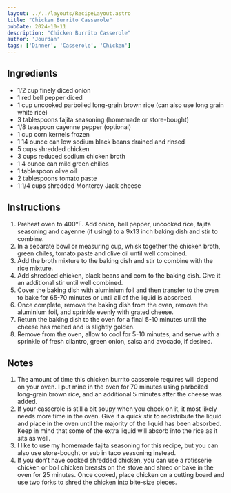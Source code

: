 ```yaml
---
layout: ../../layouts/RecipeLayout.astro
title: "Chicken Burrito Casserole"
pubDate: 2024-10-11
description: "Chicken Burrito Casserole"
author: 'Jourdan'
tags: ['Dinner', 'Casserole', 'Chicken']
---
```


<h2 class='text-2xl py-4'>Ingredients</h2>
<ul class='list-disc ms-4 ps-4 py-2'>
    <li>1/2 cup finely diced onion</li>
    <li>1 red bell pepper diced</li>
    <li>1 cup uncooked parboiled long-grain brown rice (can also use long grain white rice)</li>
    <li>3 tablespoons fajita seasoning (homemade or store-bought)</li>
    <li>1/8 teaspoon cayenne pepper (optional)</li>
    <li>1 cup corn kernels frozen</li>
    <li>1 14 ounce can low sodium black beans drained and rinsed</li>
    <li>5 cups shredded chicken</li>
    <li>3 cups reduced sodium chicken broth</li>
    <li>1 4 ounce can mild green chilies</li>
    <li>1 tablespoon olive oil</li>
    <li>2 tablespoons tomato paste</li>
    <li>1 1/4 cups shredded Monterey Jack cheese</li>
</ul>
<h2 class='text-2xl py-4'>Instructions</h2>
<ol class='list-decimal ms-4 ps-4 py-2'>
    <li>Preheat oven to 400°F. Add onion, bell pepper, uncooked rice, fajita seasoning and cayenne (if using) to a 9x13 inch baking dish and stir to combine.</li>
    <li>In a separate bowl or measuring cup, whisk together the chicken broth, green chiles, tomato paste and olive oil until well combined.</li>
    <li>Add the broth mixture to the baking dish and stir to combine with the rice mixture.</li>
    <li>Add shredded chicken, black beans and corn to the baking dish. Give it an additional stir until well combined.</li>
    <li>Cover the baking dish with aluminium foil and then transfer to the oven to bake for 65-70 minutes or until all of the liquid is absorbed.</li>
    <li>Once complete, remove the baking dish from the oven, remove the aluminium foil, and sprinkle evenly with grated cheese.</li>
    <li>Return the baking dish to the oven for a final 5-10 minutes until the cheese has melted and is slightly golden.</li>
    <li>Remove from the oven, allow to cool for 5-10 minutes, and serve with a sprinkle of fresh cilantro, green onion, salsa and avocado, if desired.</li>
</ol>
<h2 class='text-2xl py-4'>Notes</h2>
<ol class='list-decimal ms-4 ps-4 py-2'>
    <li>The amount of time this chicken burrito casserole requires will depend on your oven. I put mine in the oven for 70 minutes using parboiled long-grain brown rice, and an additional 5 minutes after the cheese was added.</li>
    <li>If your casserole is still a bit soupy when you check on it, it most likely needs more time in the oven. Give it a quick stir to redistribute the liquid and place in the oven until the majority of the liquid has been absorbed. Keep in mind that some of the extra liquid will absorb into the rice as it sits as well.</li>
    <li>I like to use my homemade fajita seasoning for this recipe, but you can also use store-bought or sub in taco seasoning instead.</li>
    <li>If you don’t have cooked shredded chicken, you can use a rotisserie chicken or boil chicken breasts on the stove and shred or bake in the oven for 25 minutes. Once cooked, place chicken on a cutting board and use two forks to shred the chicken into bite-size pieces.</li>
</ol>